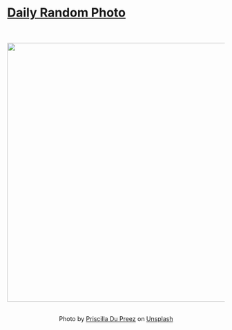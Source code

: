 # [Daily Random Photo](https://www.dailyrandomphoto.com/)

<div align="center">
  <br>
  <br>
  <a href="https://www.dailyrandomphoto.com/p/2022/2022-04-11/"><img src="https://images.unsplash.com/photo-1604882355165-4450cb6155b2?crop=entropy&cs=tinysrgb&fit=max&fm=jpg&ixid=Mnw3NzUwOHwwfDF8cmFuZG9tfHx8fHx8fHx8MTY0OTYzNjk4MA&ixlib=rb-1.2.1&q=80&w=1080" width="600px"></a>
  <br>
  <br>
  <p class="has-text-grey">Photo by <a href="https://unsplash.com/@priscilladupreez?utm_source=Daily%20Random%20Photo&amp;utm_medium=referral" target="_blank" rel="noopener noreferrer">Priscilla Du Preez</a> on <a href="https://unsplash.com/photos/6gAgFo-JRPA?utm_source=Daily%20Random%20Photo&amp;utm_medium=referral" target="_blank" rel="noopener noreferrer">Unsplash</a></p>
</div>
